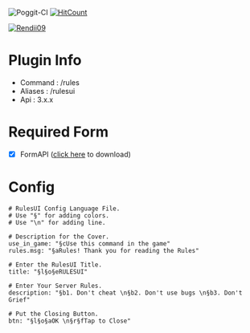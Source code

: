 ![Poggit-CI](https://poggit.pmmp.io/ci.shield/Rendii09/RulesUI/RulesUI)
[![HitCount](http://hits.dwyl.com/Rendii09/RulesUI.svg)](http://hits.dwyl.com/Rendii09/RulesUI)

[![Rendii09](https://i.ibb.co/mBZ7StQ/Rendii09-Rules-UI.jpg)]()

# Plugin Info
 - Command : /rules
 - Aliases : /rulesui
 - Api : 3.x.x

# Required Form
- [x] FormAPI ([click here](https://poggit.pmmp.io/p/FormAPI) to download)

# Config
```
# RulesUI Config Language File.
# Use "§" for adding colors.
# Use "\n" for adding line.

# Description for the Cover.
use_in_game: "§cUse this command in the game"
rules.msg: "§aRules! Thank you for reading the Rules"

# Enter the RulesUI Title.
title: "§l§o§eRULESUI"

# Enter Your Server Rules.
description: "§b1. Don't cheat \n§b2. Don't use bugs \n§b3. Don't Grief"

# Put the Closing Button.
btn: "§l§o§aOK \n§r§fTap to Close"
```
